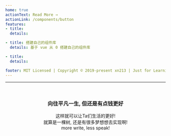 ```yaml
---
home: true
actionText: Read More →
actionLink: /components/button
features:
- title:
  details:

- title: 搭建自己的组件库
  details: 基于 vue 从 0 搭建自己的组件库

- title:
  details:

footer: MIT Licensed | Copyright © 2019-present xn213 | Just for Learning Reference
---
```


<hr>
<br>

### <center>向往平凡一生, 但还是有点钱更好</center>

<center>这样就可以让Ta们生活的更好!</center>

<center>就算是一棵树, 还是有很多梦想想去实现啊!</center>

<center>more write, less speak!</center>

<br>
